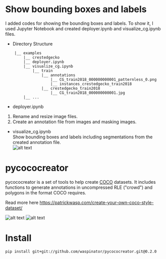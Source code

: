 # Show bounding boxes and labels
I added codes for showing the bounding boxes and labels. To show it, I used Jupyter Notebook and created deployer.ipynb and visualize_cg.ipynb files.

- Directory Structure  
```Shell
    |__ examples					
        |__ crestedgecko
        |__ deployer.ipynb
        |__ visualize_cg.ipynb
            |__ train
            	|__ annotations
            		|__ CG_train2018_000000000001_patternless_0.png
            		|__ instances_crestedgecko_train2018
            	|__ crestedgecko_train2018
            		|__ CG_train2018_000000000001.jpg
        |__ ...	        
```
- deployer.ipynb  
1) Rename and resize image files.  
2) Create an annotation file from images and masking images.    
- visualize_cg.ipynb  
Show bounding boxes and labels including segmentations from the created annotation file.  
![alt text](https://github.com/asyncbridge/pycococreator/blob/master/examples/crestedgecko/output_6_0.png "output")

# pycococreator

pycococreator is a set of tools to help create [COCO](http://cocodataset.org) datasets. It includes functions to generate annotations in uncompressed RLE ("crowd") and polygons in the format COCO requires.

Read more here https://patrickwasp.com/create-your-own-coco-style-dataset/

![alt text](https://i.imgur.com/iQSPjeC.png "input files")
![alt text](https://i.imgur.com/py2aYK9.png "output")

# Install

`pip install git+git://github.com/waspinator/pycococreator.git@0.2.0`  
